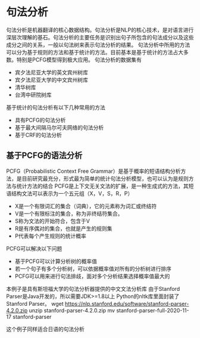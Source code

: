 # 句法分析
句法分析是机器翻译的核心数据结构。句法分析是NLP的核心技术，是对语言进行深层次理解的基石。句法分析的主要任务是识别出句子所包含的句法成分以及这些成分之间的关系，一般以句法树来表示句法分析的结果。
句法分析中所用的方法可以分为基于规则的方法和基于统计的方法。目前基本是基于统计的方法占大多数。特别是PCFG模型得到极大应用。
句法分析的数据集有
- 宾夕法尼亚大学的英文宾州树库
- 宾夕法尼亚大学的中文宾州树库
- 清华树库
- 台湾中研院树库

基于统计的句法分析有以下几种常用的方法
- 具有PCFG的句法分析
- 基于最大间隔马尔可夫网络的句法分析
- 基于CRF的句法分析


## 基于PCFG的语法分析
PCFG（Probabilistic Context Free Grammar）是基于概率的短语结构分析方法，是目前研究最充分，形式最为简单的统计句法分析模型，也可以认为是规则方法与统计方法的结合
PCFG是上下文无关文法的扩展，是一种生成式的方法，其短语结构文法可以表示为一个五元组（X，V，S，R，P）
- X是一个有限词汇的集合（词典），它的元素称为词汇或终结符
- V是一个有限标注的集合，称为非终结符集合。
- S称为文法的开始符合，包含于V
- R是有序偶对的集合，也就是产生的规则集
- P代表每个产生规则的统计概率

PCFG可以解决以下问题
- 基于PCFG可以计算分析树的概率值
- 若一个句子有多个分析树，可以依据概率值对所有的分析树进行排序
- PCFG可以用来进行句法排歧，面对多个分析结果选择概率值最大的
  
本例子是具有斯坦福大学的句法分析器提供的中文文法分析库
由于Stanford Parser是Java开发的，所以需要JDK>=1.8以上
Python的nltk库里面封装了Stanford Parser。
wget https://nlp.stanford.edu/software/stanford-parser-4.2.0.zip
unzip stanford-parser-4.2.0.zip
mv stanford-parser-full-2020-11-17 stanford-parser

这个例子同样适合日语的句法分析
